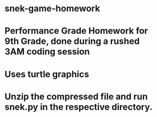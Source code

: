 # snek-game-homework
# Performance Grade Homework for 9th Grade, done during a rushed 3AM coding session
# Uses turtle graphics
# Unzip the compressed file and run snek.py in the respective directory.
